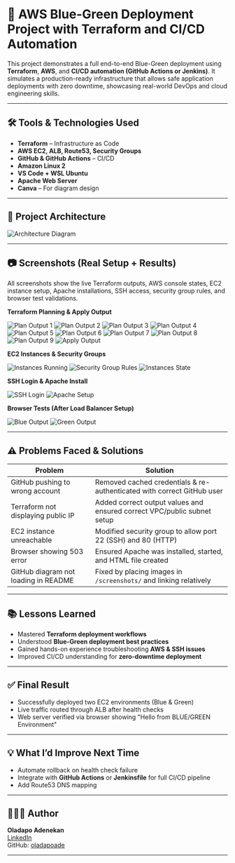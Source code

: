 
# 🚀 AWS Blue-Green Deployment Project with Terraform and CI/CD Automation

This project demonstrates a full end-to-end Blue-Green deployment using **Terraform**, **AWS**, and **CI/CD automation (GitHub Actions or Jenkins)**. It simulates a production-ready infrastructure that allows safe application deployments with zero downtime, showcasing real-world DevOps and cloud engineering skills.

---

## 🛠️ Tools & Technologies Used

- **Terraform** – Infrastructure as Code
- **AWS EC2, ALB, Route53, Security Groups**
- **GitHub & GitHub Actions** – CI/CD
- **Amazon Linux 2**
- **VS Code + WSL Ubuntu**
- **Apache Web Server**
- **Canva** – For diagram design

---

## 📌 Project Architecture

![Architecture Diagram](screenshots/architecture-diagram.png)

---

## 📷 Screenshots (Real Setup + Results)

All screenshots show the live Terraform outputs, AWS console states, EC2 instance setup, Apache installations, SSH access, security group rules, and browser test validations.

**Terraform Planning & Apply Output**

![Plan Output 1](screenshots/terraform-plan-output-part1.png)
![Plan Output 2](screenshots/terraform-plan-output-part2.png)
![Plan Output 3](screenshots/terraform-plan-output-part3.png)
![Plan Output 4](screenshots/terraform-plan-output-part4.png)
![Plan Output 5](screenshots/terraform-plan-output-part5.png)
![Plan Output 6](screenshots/terraform-plan-output-part6.png)
![Plan Output 7](screenshots/terraform-plan-output-part7.png)
![Plan Output 8](screenshots/terraform-plan-output-part8.png)
![Plan Output 9](screenshots/terraform-plan-output-part9.png)
![Apply Output](screenshots/terraform-apply-output-with-alb.png)

**EC2 Instances & Security Groups**

![Instances Running](screenshots/ec2-instances-public-ip.png)
![Security Group Rules](screenshots/security-group-ssh-rule-added.png)
![Instances State](screenshots/ec2-blue-green-before-termination.png)

**SSH Login & Apache Install**

![SSH Login](screenshots/blue-instance-ssh-login.png)
![Apache Setup](screenshots/instance-apache-setup.png)

**Browser Tests (After Load Balancer Setup)**

![Blue Output](screenshots/alb-blue-page-test.png)
![Green Output](screenshots/alb-green-page-test.png)

---

## ⚠️ Problems Faced & Solutions

| Problem | Solution |
|--------|----------|
| GitHub pushing to wrong account | Removed cached credentials & re-authenticated with correct GitHub user |
| Terraform not displaying public IP | Added correct output values and ensured correct VPC/public subnet setup |
| EC2 instance unreachable | Modified security group to allow port 22 (SSH) and 80 (HTTP) |
| Browser showing 503 error | Ensured Apache was installed, started, and HTML file created |
| GitHub diagram not loading in README | Fixed by placing images in `/screenshots/` and linking relatively |

---

## 📚 Lessons Learned

- Mastered **Terraform deployment workflows**
- Understood **Blue-Green deployment best practices**
- Gained hands-on experience troubleshooting **AWS & SSH issues**
- Improved CI/CD understanding for **zero-downtime deployment**

---

## ✅ Final Result

- Successfully deployed two EC2 environments (Blue & Green)
- Live traffic routed through ALB after health checks
- Web server verified via browser showing "Hello from BLUE/GREEN Environment"

---

## 💡 What I’d Improve Next Time

- Automate rollback on health check failure
- Integrate with **GitHub Actions** or **Jenkinsfile** for full CI/CD pipeline
- Add Route53 DNS mapping

---

## 👨🏽‍💻 Author

**Oladapo Adenekan**  
[LinkedIn](https://www.linkedin.com/in/oladapo568)  
GitHub: [oladapoade](https://github.com/oladapoade)

---


